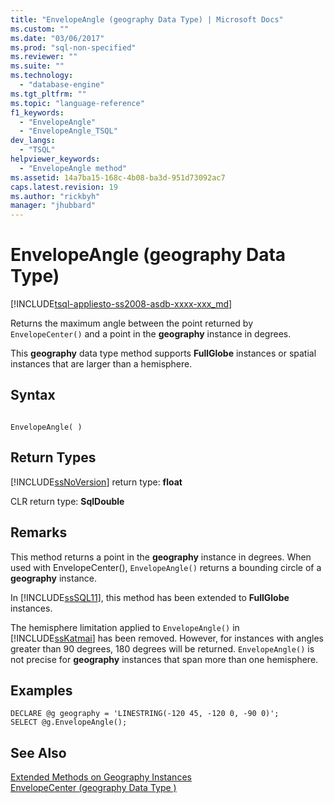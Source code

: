 ```yaml
---
title: "EnvelopeAngle (geography Data Type) | Microsoft Docs"
ms.custom: ""
ms.date: "03/06/2017"
ms.prod: "sql-non-specified"
ms.reviewer: ""
ms.suite: ""
ms.technology: 
  - "database-engine"
ms.tgt_pltfrm: ""
ms.topic: "language-reference"
f1_keywords: 
  - "EnvelopeAngle"
  - "EnvelopeAngle_TSQL"
dev_langs: 
  - "TSQL"
helpviewer_keywords: 
  - "EnvelopeAngle method"
ms.assetid: 14a7ba15-168c-4b08-ba3d-951d73092ac7
caps.latest.revision: 19
ms.author: "rickbyh"
manager: "jhubbard"
---
```

# EnvelopeAngle (geography Data Type)
[!INCLUDE[tsql-appliesto-ss2008-asdb-xxxx-xxx_md](../../../relational-databases/import-export/includes/tsql-appliesto-ss2008-asdb-xxxx-xxx-md.md)]

  Returns the maximum angle between the point returned by `EnvelopeCenter()` and a point in the **geography** instance in degrees.  
  
 This **geography** data type method supports **FullGlobe** instances or spatial instances that are larger than a hemisphere.  
  
## Syntax  
  
```  
  
EnvelopeAngle( )  
```  
  
## Return Types  
 [!INCLUDE[ssNoVersion](../../../advanced-analytics/r-services/includes/ssnoversion-md.md)] return type: **float**  
  
 CLR return type: **SqlDouble**  
  
## Remarks  
 This method returns a point in the **geography** instance in degrees. When used with EnvelopeCenter(), `EnvelopeAngle()` returns a bounding circle of a **geography** instance.  
  
 In [!INCLUDE[ssSQL11](../../../analysis-services/includes/sssql11-md.md)], this method has been extended to **FullGlobe** instances.  
  
 The hemisphere limitation applied to `EnvelopeAngle()` in [!INCLUDE[ssKatmai](../../../analysis-services/data-mining/includes/sskatmai-md.md)] has been removed. However, for instances with angles greater than 90 degrees, 180 degrees will be returned. `EnvelopeAngle()` is not precise for **geography** instances that span more than one hemisphere.  
  
## Examples  
  
```  
DECLARE @g geography = 'LINESTRING(-120 45, -120 0, -90 0)';   
SELECT @g.EnvelopeAngle();  
```  
  
## See Also  
 [Extended Methods on Geography Instances](../../../t-sql/spatial/geography/extended-methods-on-geography-instances.md)   
 [EnvelopeCenter &#40;geography Data Type &#41;](../../../t-sql/spatial/geography/envelopecenter-geography-data-type.md)  
  
  
